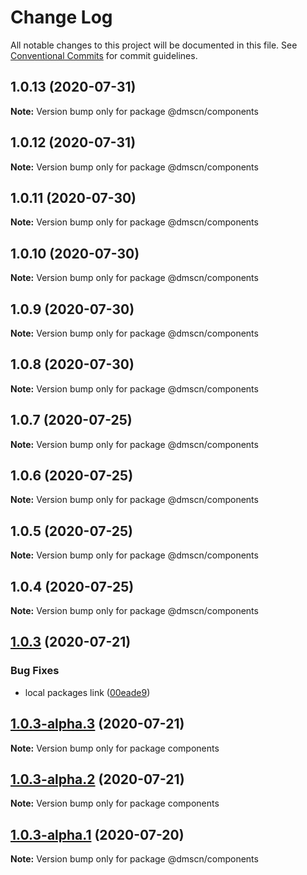 # Change Log

All notable changes to this project will be documented in this file.
See [Conventional Commits](https://conventionalcommits.org) for commit guidelines.

## 1.0.13 (2020-07-31)

**Note:** Version bump only for package @dmscn/components





## 1.0.12 (2020-07-31)

**Note:** Version bump only for package @dmscn/components





## 1.0.11 (2020-07-30)

**Note:** Version bump only for package @dmscn/components





## 1.0.10 (2020-07-30)

**Note:** Version bump only for package @dmscn/components





## 1.0.9 (2020-07-30)

**Note:** Version bump only for package @dmscn/components





## 1.0.8 (2020-07-30)

**Note:** Version bump only for package @dmscn/components





## 1.0.7 (2020-07-25)

**Note:** Version bump only for package @dmscn/components





## 1.0.6 (2020-07-25)

**Note:** Version bump only for package @dmscn/components





## 1.0.5 (2020-07-25)

**Note:** Version bump only for package @dmscn/components





## 1.0.4 (2020-07-25)

**Note:** Version bump only for package @dmscn/components





## [1.0.3](https://github.com/dmscn/monorepo/compare/@dmscn/components@1.0.3-alpha.1...@dmscn/components@1.0.3) (2020-07-21)


### Bug Fixes

* local packages link ([00eade9](https://github.com/dmscn/monorepo/commit/00eade90a13e5c4f5fc943a4b750229c520936bb))





## [1.0.3-alpha.3](https://github.com/dmscn/monorepo/compare/components@1.0.3-alpha.2...components@1.0.3-alpha.3) (2020-07-21)

**Note:** Version bump only for package components





## [1.0.3-alpha.2](https://github.com/dmscn/monorepo/compare/components@1.0.2-alpha.0...components@1.0.3-alpha.2) (2020-07-21)

**Note:** Version bump only for package components





## [1.0.3-alpha.1](https://github.com/dmscn/monorepo/compare/@dmscn/components@1.0.3-alpha.0...@dmscn/components@1.0.3-alpha.1) (2020-07-20)

**Note:** Version bump only for package @dmscn/components
